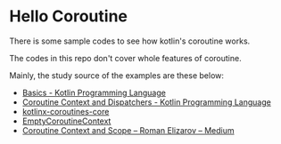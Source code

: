 # Hello Coroutine

There is some sample codes to see how kotlin's coroutine works.

The codes in this repo don't cover whole features of coroutine.

Mainly, the study source of the examples are these below: 

- [Basics \- Kotlin Programming Language](https://kotlinlang.org/docs/reference/coroutines/basics.html)
- [Coroutine Context and Dispatchers \- Kotlin Programming Language](https://kotlinlang.org/docs/reference/coroutines/coroutine-context-and-dispatchers.html) 
- [kotlinx\-coroutines\-core](https://kotlin.github.io/kotlinx.coroutines/kotlinx-coroutines-core/)
- [EmptyCoroutineContext](https://proandroiddev.com/demystifying-coroutinecontext-1ce5b68407ad)
- [Coroutine Context and Scope – Roman Elizarov – Medium](https://medium.com/@elizarov/coroutine-context-and-scope-c8b255d59055)